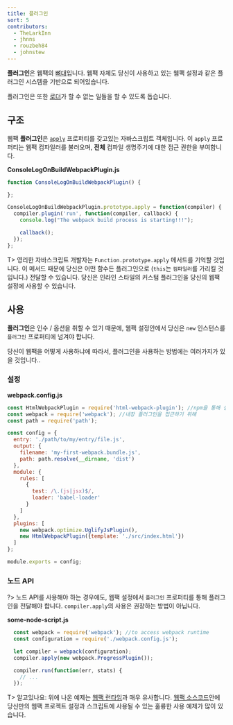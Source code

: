 ```yaml
---
title: 플러그인
sort: 5
contributors:
  - TheLarkInn
  - jhnns
  - rouzbeh84
  - johnstew
---
```


<!--**Plugins** are the [backbone](https://github.com/webpack/tapable) of webpack. webpack itself is built on the **same plugin system** that you use in your webpack configuration!-->
**플러그인**은 웹팩의 [뼈대](https://github.com/webpack/tapable)입니다. 웹팩 자체도 당신이 사용하고 있는 웹팩 설정과 같은 플러그인 시스템을 기반으로 되어있습니다.

<!--They also serve the purpose of doing **anything else** that a [loader](/concepts/loaders) cannot do.-->
플러그인은 또한 [로더](/concepts/loaders)가 할 수 없는 일들을 할 수 있도록 돕습니다.

<!--## Anatomy-->
## 구조

<!--A webpack **plugin** is a JavaScript object that has an [`apply`](https://developer.mozilla.org/en-US/docs/Web/JavaScript/Reference/Global_Objects/Function/apply) property. This `apply` property is called by the webpack compiler, giving access to the **entire** compilation lifecycle.-->
웹팩 **플러그인**은 [`apply`](https://developer.mozilla.org/en-US/docs/Web/JavaScript/Reference/Global_Objects/Function/apply) 프로퍼티를 갖고있는 자바스크립트 객체입니다. 이 `apply` 프로퍼티는 웹팩 컴파일러를 불러오며, **전체** 컴파일 생명주기에 대한 접근 권한을 부여합니다.

**ConsoleLogOnBuildWebpackPlugin.js**

```javascript
function ConsoleLogOnBuildWebpackPlugin() {

};

ConsoleLogOnBuildWebpackPlugin.prototype.apply = function(compiler) {
  compiler.plugin('run', function(compiler, callback) {
    console.log("The webpack build process is starting!!!");

    callback();
  });
};
```

<!--As a clever JavaScript developer you may remember the `Function.prototype.apply` method. Because of this method you can pass any function as plugin (`this` will point to the `compiler`). You can use this style to inline custom plugins in your configuration.-->
T> 영리한 자바스크립트 개발자는 `Function.prototype.apply` 메서드를 기억할 것입니다. 이 메서드 때문에 당신은 어떤 함수든 플러그인으로 (`this`는 `컴파일러`를 가리킬 것입니다.) 전달할 수 있습니다. 당신은 인라인 스타일의 커스텀 플러그인을 당신의 웹팩 설정에 사용할 수 있습니다.

## 사용

<!--Since **plugins** can take arguments/options, you must pass a `new` instance to the `plugins` property in your webpack configuration.-->
**플러그인**은 인수 / 옵션을 취할 수 있기 때문에, 웹팩 설정안에서 당신은 `new` 인스턴스를 `플러그인` 프로퍼티에 넘겨야 합니다.


<!--Depending on how you are using webpack, there are multiple ways to use plugins.-->
당신이 웹팩을 어떻게 사용하냐에 따라서, 플러그인을 사용하는 방법에는 여러가지가 있을 것입니다..

<!--### Configuration-->
### 설정

**webpack.config.js**

```javascript
const HtmlWebpackPlugin = require('html-webpack-plugin'); //npm을 통해 설치됨
const webpack = require('webpack'); //내장 플러그인을 접근하기 위해
const path = require('path');

const config = {
  entry: './path/to/my/entry/file.js',
  output: {
    filename: 'my-first-webpack.bundle.js',
    path: path.resolve(__dirname, 'dist')
  },
  module: {
    rules: [
      {
        test: /\.(js|jsx)$/,
        loader: 'babel-loader'
      }
    ]
  },
  plugins: [
    new webpack.optimize.UglifyJsPlugin(),
    new HtmlWebpackPlugin({template: './src/index.html'})
  ]
};

module.exports = config;
```


<!--### Node API-->
### 노드 API

<!-- Even when using the Node API, users should pass plugins via the `plugins` property in the configuration. Using `compiler.apply` should not be the recommended way.-->
?> 노드 API를 사용해야 하는 경우에도, 웹팩 설정에서 `플러그인` 프로퍼티를 통해 플러그인을 전달해야 합니다. `compiler.apply`의 사용은 권장하는 방법이 아닙니다.

**some-node-script.js**

```javascript
  const webpack = require('webpack'); //to access webpack runtime
  const configuration = require('./webpack.config.js');

  let compiler = webpack(configuration);
  compiler.apply(new webpack.ProgressPlugin());

  compiler.run(function(err, stats) {
    // ...
  });
```

<!--Did you know: The example seen above is extremely similar to the [webpack runtime itself!](https://github.com/webpack/webpack/blob/e7087ffeda7fa37dfe2ca70b5593c6e899629a2c/bin/webpack.js#L290-L292) There are lots of great usage examples hiding in the [webpack source code](https://github.com/webpack/webpack) that you can apply to your own configurations and scripts!-->
T> 알고있나요: 위에 나온 예제는 [웹팩 런타임](https://github.com/webpack/webpack/blob/e7087ffeda7fa37dfe2ca70b5593c6e899629a2c/bin/webpack.js#L290-L292)과 매우 유사합니다. [웹팩 소스코드](https://github.com/webpack/webpack)안에 당신만의 웹팩 프로젝트 설정과 스크립트에 사용될 수 있는 훌륭한 사용 예제가 많이 있습니다.


